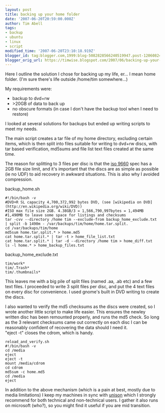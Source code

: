 ```yaml
---
layout: post
title: backing up your home folder
date: '2007-06-20T20:59:00.000Z'
author: Tim Abell
tags:
- backup
- ubuntu
- linux
- script
modified_time: '2007-06-20T23:10:18.919Z'
blogger_id: tag:blogger.com,1999:blog-5082828566240519947.post-1206082451587115261
blogger_orig_url: https://timwise.blogspot.com/2007/06/backing-up-your-home-folder.html
---
```


Here I outline the solution I chose for backing up my life, er... I mean home folder. (I'm sure there's life outside /home/tim somewhere...)  

My requirements were:  

*   backup to dvd+rw
*   \>20GB of data to back up
*   no obscure formats (in case I don't have the backup tool when I need to restore)

I looked at several solutions for backups but ended up writing scripts to meet my needs.  

The main script creates a tar file of my home directory, excluding certain items, which is then split into files suitable for writing to dvd+rw discs, with tar based verification, md5sums and file list text files created at the same time.  

The reason for splitting to 3 files per disc is that the [iso 9660](http://en.wikipedia.org/wiki/ISO_9660#The_2_GiB_.28or_4.2GB_depending_on_implementation.29_file_size_limit) spec has a 2GB file size limit, and it's important that the discs are as simple as possible (ie no UDF) to aid recovery in awkward situations. This is also why I avoided compression.  

backup_home.sh  

    #!/bin/bash -v  
    #DVD+R SL capacity 4,700,372,992 bytes DVD, (see [wikipedia on DVD](http://en.wikipedia.org/wiki/DVD))  
    #ISO max file size 2GB. 4.38GB/3 = 1,566,790,997bytes = 1,494MB  
    #1,490MB to leave some space for listings and checksums  
    tar -cvv --directory /home tim --exclude-from backup_home_exclude.txt | split -b 1490m - /var/backups/tim/home/home.tar.split.  
    cd /var/backups/tim/home  
    md5sum home.tar.split.* > home.md5  
    cat home.tar.split.* | tar -t > home_file_list.txt  
    cat home.tar.split.* | tar -d --directory /home tim > home_diff.txt  
    ls -l home.* > home_backup_files.txt

backup_home_exclude.txt  

    tim/work*  
    tim/.Trash*  
    tim/.thumbnails*  

This leaves me with a big pile of split files (named .aa, .ab etc) and a few text files. I proceeded to write 3 split files per disc, and put the 4 text files on every disc for convenience. I used gnome's built in DVD writing to create the discs.  

I also wanted to verify the md5 checksums as the discs were created, so I wrote another little script to make life easier. This ensures the newley written disc has been remounted properly, and runs the md5 check. So long as the 3 relevant checksums came out correctly on each disc I can be reasonably confident of recovering the data should I need it.  
"eject -t" closes the cdrom, which is handy.  

    reload_and_verify.sh  
    #!/bin/bash -v  
    cd /media  
    eject  
    eject -t  
    mount /media/cdrom  
    cd cdrom  
    md5sum -c home.md5  
    cd /media  
    eject  

In addition to the above mechanism (which is a pain at best, mostly due to media limitations) I keep my machines in sync with [unison](http://www.cis.upenn.edu/~bcpierce/unison/) which I strongly recommend for both technical and non-technical users. I gather it also runs on microsoft (who?), so you might find it useful if you are mid transition.
